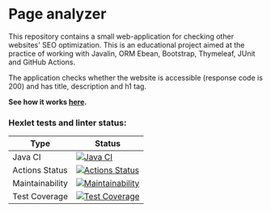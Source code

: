 # Page analyzer

This repository contains a small web-application for checking other websites' SEO optimization. 
This is an educational project aimed at the practice of working with Javalin, ORM Ebean, Bootstrap, Thymeleaf, JUnit and GitHub Actions.

The application checks whether the website is accessible (response code is 200) and has title, description and h1 tag. 

**See how it works [here]().**

### Hexlet tests and linter status:
| Type | Status                                                                                                                                                                           |  
| ---- |----------------------------------------------------------------------------------------------------------------------------------------------------------------------------------|  
| Java CI | [![Java CI](https://github.com/Linkshegelianer/java-project-72/workflows/Java%20CI/badge.svg)](https://github.com/Linkshegelianer/java-project-72/actions/workflows/java-ci.yml) |  
| Actions Status | [![Actions Status](https://github.com/Linkshegelianer/java-project-72/workflows/hexlet-check/badge.svg)](https://github.com/Linkshegelianer/java-project-72/actions)             |  
| Maintainability | [![Maintainability](https://api.codeclimate.com/v1/badges/f76532f7cd880f8ed1aa/maintainability)](https://codeclimate.com/github/Linkshegelianer/java-project-72/maintainability) |  
| Test Coverage | [![Test Coverage](https://api.codeclimate.com/v1/badges/f76532f7cd880f8ed1aa/test_coverage)](https://codeclimate.com/github/Linkshegelianer/java-project-72/test_coverage)       |  

